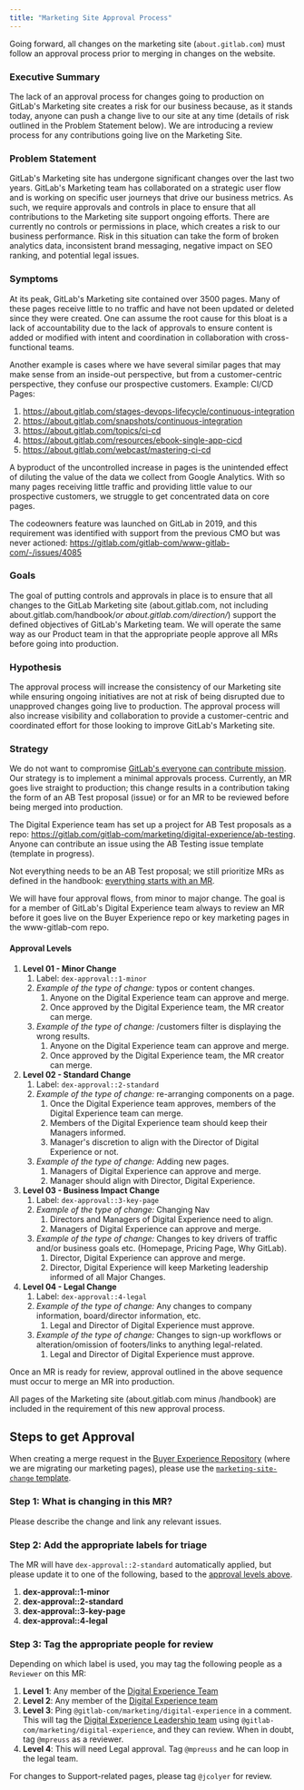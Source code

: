 ```yaml
---
title: "Marketing Site Approval Process"
---
```


Going forward, all changes on the marketing site (`about.gitlab.com`) must follow an approval process prior to merging in changes on the website.

### Executive Summary

The lack of an approval process for changes going to production on GitLab's Marketing site creates a risk for our business because, as it stands today, anyone can push a change live to our site at any time (details of risk outlined in the Problem Statement below). We are introducing a review process for any contributions going live on the Marketing Site.

### Problem Statement

GitLab's Marketing site has undergone significant changes over the last two years. GitLab's Marketing team has collaborated on a strategic user flow and is working on specific user journeys that drive our business metrics. As such, we require approvals and controls in place to ensure that all contributions to the Marketing site support ongoing efforts. There are currently no controls or permissions in place, which creates a risk to our business performance. Risk in this situation can take the form of broken analytics data, inconsistent brand messaging, negative impact on SEO ranking, and potential legal issues.

### Symptoms

At its peak, GitLab's Marketing site contained over 3500 pages. Many of these pages receive little to no traffic and have not been updated or deleted since they were created. One can assume the root cause for this bloat is a lack of accountability due to the lack of approvals to ensure content is added or modified with intent and coordination in collaboration with cross-functional teams.

Another example is cases where we have several similar pages that may make sense from an inside-out perspective, but from a customer-centric perspective, they confuse our prospective customers. Example: CI/CD Pages:

1. https://about.gitlab.com/stages-devops-lifecycle/continuous-integration
1. https://about.gitlab.com/snapshots/continuous-integration
1. https://about.gitlab.com/topics/ci-cd
1. https://about.gitlab.com/resources/ebook-single-app-cicd
1. https://about.gitlab.com/webcast/mastering-ci-cd

A byproduct of the uncontrolled increase in pages is the unintended effect of diluting the value of the data we collect from Google Analytics. With so many pages receiving little traffic and providing little value to our prospective customers, we struggle to get concentrated data on core pages.

The codeowners feature was launched on GitLab in 2019, and this requirement was identified with support from the previous CMO but was never actioned: https://gitlab.com/gitlab-com/www-gitlab-com/-/issues/4085

### Goals

The goal of putting controls and approvals in place is to ensure that all changes to the GitLab Marketing site (about.gitlab.com, not including about.gitlab.com/handbook/*or about.gitlab.com/direction/*) support the defined objectives of GitLab's Marketing team. We will operate the same way as our Product team in that the appropriate people approve all MRs before going into production.

### Hypothesis

The approval process will increase the consistency of our Marketing site while ensuring ongoing initiatives are not at risk of being disrupted due to unapproved changes going live to production. The approval process will also increase visibility and collaboration to provide a customer-centric and coordinated effort for those looking to improve GitLab's Marketing site.

### Strategy

We do not want to compromise [GitLab's everyone can contribute mission](/handbook/company/mission/#mission). Our strategy is to implement a minimal approvals process. Currently, an MR goes live straight to production; this change results in a contribution taking the form of an AB Test proposal (issue) or for an MR to be reviewed before being merged into production.

The Digital Experience team has set up a project for AB Test proposals as a repo: https://gitlab.com/gitlab-com/marketing/digital-experience/ab-testing. Anyone can contribute an issue using the AB Testing issue template (template in progress).

Not everything needs to be an AB Test proposal; we still prioritize MRs as defined in the handbook: [everything starts with an MR](/handbook/communication/#everything-starts-with-a-merge-request).

We will have four approval flows, from minor to major change. The goal is for a member of GitLab's Digital Experience team always to review an MR before it goes live on the Buyer Experience repo or key marketing pages in the www-gitlab-com repo.

#### Approval Levels

1. **Level 01 - Minor Change**
    1. Label: `dex-approval::1-minor`
    1. *Example of the type of change:* typos or content changes.
        1. Anyone on the Digital Experience team can approve and merge.
        1. Once approved by the Digital Experience team, the MR creator can merge.
    1. *Example of the type of change:* /customers filter is displaying the wrong results.
        1. Anyone on the Digital Experience team can approve and merge.
        1. Once approved by the Digital Experience team, the MR creator can merge.
1. **Level 02 - Standard Change**
    1. Label: `dex-approval::2-standard`
    1. *Example of the type of change:* re-arranging components on a page.
        1. Once the Digital Experience team approves, members of the Digital Experience team can merge.
        1. Members of the Digital Experience team should keep their Managers informed.
        1. Manager's discretion to align with the Director of Digital Experience or not.
    1. *Example of the type of change:* Adding new pages.
        1. Managers of Digital Experience can approve and merge.
        1. Manager should align with Director, Digital Experience.
1. **Level 03 - Business Impact Change**
    1. Label: `dex-approval::3-key-page`
    1. *Example of the type of change:* Changing Nav
        1. Directors and Managers of Digital Experience need to align.
        1. Managers of Digital Experience can approve and merge.
    1. *Example of the type of change:* Changes to key drivers of traffic and/or business goals etc. (Homepage, Pricing Page, Why GitLab).
        1. Director, Digital Experience can approve and merge.
        1. Director, Digital Experience will keep Marketing leadership informed of all Major Changes.
1. **Level 04 - Legal Change**
    1. Label: `dex-approval::4-legal`
    1. *Example of the type of change:* Any changes to company information, board/director information, etc.
        1. Legal and Director of Digital Experience must approve.
    1. *Example of the type of change:* Changes to sign-up workflows or alteration/omission of footers/links to anything legal-related.
        1. Legal and Director of Digital Experience must approve.

Once an MR is ready for review, approval outlined in the above sequence must occur to merge an MR into production.

All pages of the Marketing site (about.gitlab.com minus /handbook) are included in the requirement of this new approval process.

## Steps to get Approval

When creating a merge request in the [Buyer Experience Repository](https://gitlab.com/gitlab-com/marketing/digital-experience/buyer-experience) (where we are migrating our marketing pages), please use the [`marketing-site-change` template](https://gitlab.com/gitlab-com/marketing/digital-experience/buyer-experience/-/blob/main/.gitlab/merge_request_templates/marketing-site-change.md).

### Step 1: What is changing in this MR?

Please describe the change and link any relevant issues.

### Step 2: Add the appropriate labels for triage

The MR will have `dex-approval::2-standard` automatically applied, but please update it to one of the following, based to the [approval levels above](#approval-levels).

1. **dex-approval::1-minor**
1. **dex-approval::2-standard**
1. **dex-approval::3-key-page**
1. **dex-approval::4-legal**

### Step 3: Tag the appropriate people for review

Depending on which label is used, you may tag the following people as a `Reviewer` on this MR:

1. **Level 1**: Any member of the [Digital Experience Team](/handbook/marketing/digital-experience/#groups-metrics--team-members)
1. **Level 2**: Any member of the [Digital Experience team](/handbook/marketing/digital-experience/#groups-metrics--team-members)
1. **Level 3**: Ping `@gitlab-com/marketing/digital-experience` in a comment. This will tag the [Digital Experience Leadership team](https://gitlab.com/groups/gitlab-com/marketing/digital-experience/-/group_members?with_inherited_permissions=exclude) using `@gitlab-com/marketing/digital-experience`, and they can review. When in doubt, tag `@mpreuss` as a reviewer.
1. **Level 4**: This will need Legal approval. Tag `@mpreuss` and he can loop in the legal team.

For changes to Support-related pages, please tag `@jcolyer` for review.
